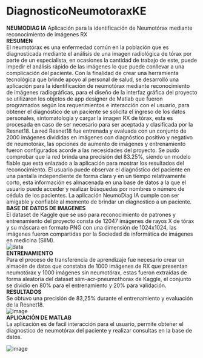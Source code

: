 # DiagnosticoNeumotoraxKE
**NEUMODIAG IA**                                                                                                                                                                                                                                                                                                                        Aplicación para la identificación de Neumotórax mediante reconocimiento de imágenes RX                                                                                                                                           
**RESUMEN**                                                                                                                                                                
El neumotórax es una enfermedad común en la población que es diagnosticada mediante el análisis de una imagen radiológica de tórax por parte de un especialista, en ocasiones la cantidad de trabajo de este, puede impedir el análisis rápido de las imágenes lo que puede conllevar a una complicación del paciente. Con la finalidad de crear una herramienta tecnológica que brinde apoyo al personal de salud, se desarrolló una aplicación para la identificación de neumotórax mediante reconocimiento de imágenes radiográficas, para el diseño de la interfaz gráfica del proyecto se utilizaron los objetos de app designer de Matlab que fueron programados según los requerimientos e interacción con el usuario, para obtener el diagnóstico de un paciente se solicita el ingreso de los datos personales, sintomatología y cargar la imagen RX de tórax, esta es procesada en caso de ser necesario para ser aceptada y clasificada por la Resnet18. La red Resnet18 fue entrenada y evaluada con un conjunto de 2000 imágenes divididas en imágenes con diagnóstico positivo y negativo de neumotórax, las opciones de aumento de imágenes y entrenamiento fueron configurados acorde a las necesidades del proyecto. Se pudo comprobar que la red brinda una precisión del 83.25%, siendo un modelo fiable que esta enlazado a la aplicación para mostrar los resultados del reconocimiento. El usuario puede observar el diagnóstico del paciente en una pantalla independiente de forma clara y en un tiempo relativamente corto, esta información es almacenada en una base de datos a la que el usuario puede acceder y realizar búsquedas por nombres o número de cédula de los pacientes. La aplicación NeumoDiag IA cumple con ser amigable y confiable al momento de brindar un diagnostico a un paciente.                                            
**BASE DE DATOS DE IMAGENES**                                                                                                                                              
El dataset de Kaggle que se usó para reconocimiento de patrones y entrenamiento del proyecto consta de 12047 imágenes de rayos X de tórax y su máscara en formato PNG con una dimensión de 1024x1024, las imágenes fueron compartidas por la Sociedad de informática de imágenes en medicina (SIIM).                                                
![data](https://user-images.githubusercontent.com/85076947/228712020-c7c0a91e-0fbe-4724-b3ad-f6dc65ea1560.PNG)                                                            
**ENTRENAMIENTO**                                                                                                                                                        
Para el proceso de transferencia de aprendizaje fue necesario crear un almacén de datos que constaba de 1000 imágenes de RX que presentan neumotórax y 1000 imágenes sin neumotórax, estas fueron extraídas de forma aleatoria del dataset siim-acr-pneumothorax de Kaggle, el conjunto se dividio en 80% para el entrenamiento y 20% para validación.                                                                                                                                                              
**RESULTADOS**                                                                                                                                                          
Se obtuvo una precisión de 83,25% durante el entrenamiento y evaluación de la Resnet18.                                                                                  
![image](https://user-images.githubusercontent.com/85076947/228712812-df2e0c97-f196-4e65-a9a5-23d19ce62272.png)                                                          
**APLICACIÓN DE MATLAB**                                                                                                                                                
La aplicación es de facil interacción para el usuario, permite obtener el diagnostico de neumotórax del paciente y realizar consultas en la base de datos.

![image](https://user-images.githubusercontent.com/85076947/228713133-c1f201d0-01f1-4319-9a5e-5b2b17c93a26.png)


